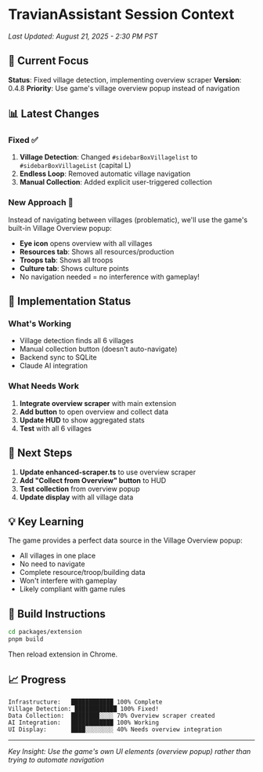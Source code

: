 # TravianAssistant Session Context
*Last Updated: August 21, 2025 - 2:30 PM PST*

## 🎯 Current Focus
**Status**: Fixed village detection, implementing overview scraper
**Version**: 0.4.8
**Priority**: Use game's village overview popup instead of navigation

## 📊 Latest Changes

### Fixed ✅
1. **Village Detection**: Changed `#sidebarBoxVillagelist` to `#sidebarBoxVillageList` (capital L)
2. **Endless Loop**: Removed automatic village navigation
3. **Manual Collection**: Added explicit user-triggered collection

### New Approach 🎯
Instead of navigating between villages (problematic), we'll use the game's built-in Village Overview popup:
- **Eye icon** opens overview with all villages
- **Resources tab**: Shows all resources/production
- **Troops tab**: Shows all troops  
- **Culture tab**: Shows culture points
- No navigation needed = no interference with gameplay!

## 🔧 Implementation Status

### What's Working
- Village detection finds all 6 villages
- Manual collection button (doesn't auto-navigate)
- Backend sync to SQLite
- Claude AI integration

### What Needs Work
1. **Integrate overview scraper** with main extension
2. **Add button** to open overview and collect data
3. **Update HUD** to show aggregated stats
4. **Test** with all 6 villages

## 📝 Next Steps

1. **Update enhanced-scraper.ts** to use overview scraper
2. **Add "Collect from Overview" button** to HUD
3. **Test collection** from overview popup
4. **Update display** with all village data

## 💡 Key Learning

The game provides a perfect data source in the Village Overview popup:
- All villages in one place
- No need to navigate
- Complete resource/troop/building data
- Won't interfere with gameplay
- Likely compliant with game rules

## 🚀 Build Instructions

```bash
cd packages/extension
pnpm build
```

Then reload extension in Chrome.

## 📈 Progress
```
Infrastructure:   ████████████ 100% Complete
Village Detection: ████████████ 100% Fixed!
Data Collection:  ████████░░░░ 70% Overview scraper created
AI Integration:   ████████████ 100% Working
UI Display:       ████░░░░░░░░ 40% Needs overview integration
```

---
*Key Insight: Use the game's own UI elements (overview popup) rather than trying to automate navigation*